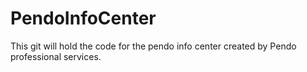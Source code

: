 # PendoInfoCenter
This git will hold the code for the pendo info center created by Pendo professional services.
